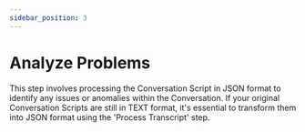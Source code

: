 ```yaml
---
sidebar_position: 3
---
```


# Analyze Problems

This step involves processing the Conversation Script in JSON format to identify any issues or anomalies within the Conversation. If your original Conversation Scripts are still in TEXT format, it's essential to transform them into JSON format using the 'Process Transcript' step.

